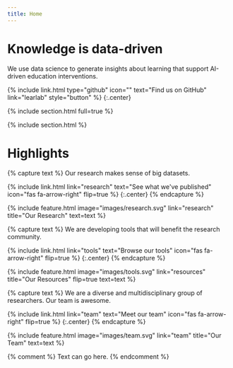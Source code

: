 ```yaml
---
title: Home
---
```


# Knowledge is data-driven

We use data science to generate insights about learning that support AI-driven education interventions.

{%
  include link.html
  type="github"
  icon=""
  text="Find us on GitHub"
  link="learlab"
  style="button"
%}
{:.center}

{% include section.html full=true %}

<!-- {% include banner.html image="images/banner.jpg" %} -->

{% include section.html %}

# Highlights

{% capture text %}
Our research makes sense of big datasets.

{%
  include link.html
  link="research"
  text="See what we've published"
  icon="fas fa-arrow-right"
  flip=true
%}
{:.center}
{% endcapture %}

{%
  include feature.html
  image="images/research.svg"
  link="research"
  title="Our Research"
  text=text
%}

{% capture text %}
We are developing tools that will benefit the research community.

{%
  include link.html
  link="tools"
  text="Browse our tools"
  icon="fas fa-arrow-right"
  flip=true
%}
{:.center}
{% endcapture %}

{%
  include feature.html
  image="images/tools.svg"
  link="resources"
  title="Our Resources"
  flip=true
  text=text
%}

{% capture text %}
We are a diverse and multidisciplinary group of researchers. Our team is awesome. 

{%
  include link.html
  link="team"
  text="Meet our team"
  icon="fas fa-arrow-right"
  flip=true
%}
{:.center}
{% endcapture %}

{%
  include feature.html
  image="images/team.svg"
  link="team"
  title="Our Team"
  text=text
%}

{% comment %}
Text can go here.
{% endcomment %}
